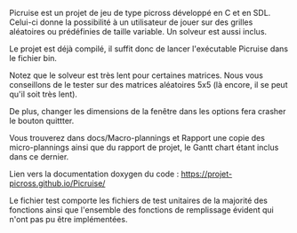 Picruise est un projet de jeu de type picross développé en C et en SDL. Celui-ci donne la possibilité à un utilisateur de jouer sur des grilles aléatoires ou prédéfinies de taille variable. Un solveur est aussi inclus.

Le projet est déjà compilé, il suffit donc de lancer l'exécutable Picruise dans le fichier bin.

Notez que le solveur est très lent pour certaines matrices. Nous vous conseillons de le tester sur des matrices aléatoires 5x5 (là encore, il se peut qu'il soit très lent).

De plus, changer les dimensions de la fenêtre dans les options fera crasher le bouton quittter.


Vous trouverez dans docs/Macro-plannings et Rapport une copie des micro-plannings ainsi que du rapport de projet, le Gantt chart étant inclus dans ce dernier.

Lien vers la documentation doxygen du code : https://projet-picross.github.io/Picruise/

Le fichier test comporte les fichiers de test unitaires de la majorité des fonctions ainsi que l'ensemble des fonctions de remplissage évident qui n'ont pas pu être implémentées.
